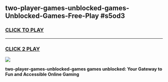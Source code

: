 
## two-player-games-unblocked-games-Unblocked-Games-Free-Play #s5od3
<h3>
<a href="https://us.freeplayer.one?title=two-player-games-unblocked-games&ref=9M">CLICK TO PLAY</a></h3>
<hr>

<h3>
<a href="https://us.freeplayer.one?title=two-player-games-unblocked-games&ref=9M">CLICK 2 PLAY</a>
  
</h3>

<a href="https://us.freeplayer.one?title=two-player-games-unblocked-games&ref=9M"><img src="https://clearcache.store/games.png"></a>


**two-player-games-unblocked-games games unblocked: Your Gateway to Fun and Accessible Online Gaming**
